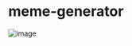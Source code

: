 # meme-generator
![image](https://user-images.githubusercontent.com/90625575/232210158-f26be0db-19ce-4539-96d8-ba87ea7febba.png)
